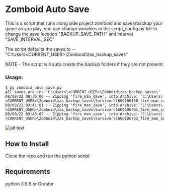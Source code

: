 # Zomboid Auto Save
This is a script that runs along side project zomboid and saves/backup your game as you play. you can change variables in the script_config.py file to change the save location "BACKUP_SAVE_PATH" and interval "SAVE_INTERVAL_SEC"

The script defaults the saves to -- "C:\Users\<CURRENT_USER>\Zomboid\zas_backup_saves\"

NOTE - The script will auto create the backup folders if they are not present

### Usage:
```
$ py zomboid_auto_save.py
All saves are in: 'C:\Users\<CURRENT_USER>\Zomboid\zas_backup_saves\'
08/09/22 09:36:00 -- Zipping 'fire_man_save', into Archive: 'C:\Users\<CURRENT_USER>\Zomboid\zas_backup_saves\Survivor\1660106160_fire_man_save'
08/09/22 09:41:01 -- Zipping 'fire_man_save', into Archive: 'C:\Users\<CURRENT_USER>\Zomboid\zas_backup_saves\Survivor\1660106461_fire_man_save'
08/09/22 09:46:02 -- Zipping 'fire_man_save', into Archive: 'C:\Users\<CURRENT_USER>\Zomboid\zas_backup_saves\Survivor\1660106762_fire_man_save'
```

![alt text](zomboid_auto_save/images/zas_example.png?raw=true "Example using ZAS to save your game")

## How to Install
Clone the repo and run the python script

## Requirements
python 3.9.6 or Greater
